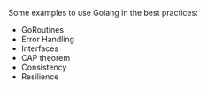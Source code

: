 Some examples to use Golang in the best practices:

- GoRoutines
- Error Handling
- Interfaces
- CAP theorem
- Consistency
- Resilience

